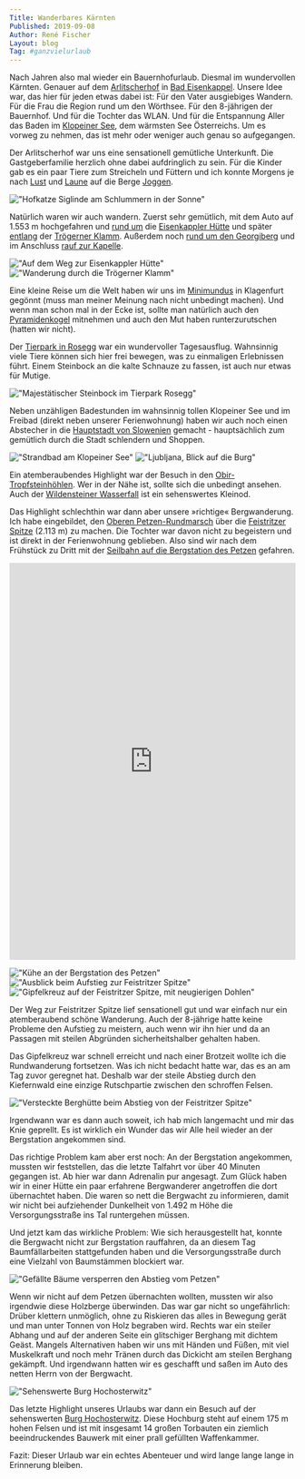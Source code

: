 ```yaml
---
Title: Wanderbares Kärnten
Published: 2019-09-08
Author: René Fischer
Layout: blog
Tag: #ganzvielurlaub
---
```

Nach Jahren also mal wieder ein Bauernhofurlaub. Diesmal im wundervollen Kärnten. Genauer auf dem [Arlitscherhof](https://www.arlitscherhof.at/) in [Bad Eisenkappel](https://www.bad-eisenkappel.info/). Unsere Idee war, das hier für jeden etwas dabei ist: Für den Vater ausgiebiges Wandern. Für die Frau die Region rund um den Wörthsee. Für den 8-jährigen der Bauernhof. Und für die Tochter das WLAN. Und für die Entspannung Aller das Baden im [Klopeiner See](https://de.wikipedia.org/wiki/Klopeiner_See), dem wärmsten See Österreichs. Um es vorweg zu nehmen, das ist mehr oder weniger auch genau so aufgegangen.

Der Arlitscherhof war uns eine sensationell gemütliche Unterkunft. Die Gastgeberfamilie herzlich ohne dabei aufdringlich zu sein. Für die Kinder gab es ein paar Tiere zum Streicheln und Füttern und ich konnte Morgens je nach [Lust](https://www.komoot.de/tour/103833694) und [Laune](https://www.komoot.de/tour/103833629) auf die Berge [Joggen](https://www.komoot.de/tour/103833747).

!["Hofkatze Siglinde am Schlummern in der Sonne"](2019-08-25-17-35-20.jpg)

Natürlich waren wir auch wandern. Zuerst sehr gemütlich, mit dem Auto auf 1.553 m hochgefahren und [rund um](https://www.komoot.de/tour/103833834) die [Eisenkappler Hütte](https://de.wikipedia.org/wiki/Eisenkappler_H%C3%BCtte) und später [entlang](https://www.komoot.de/tour/103833666) der [Trögerner Klamm](https://de.wikipedia.org/wiki/Tr%C3%B6gerner_Klamm). Außerdem noch [rund um den Georgiberg](https://www.komoot.de/tour/103833804) und im Anschluss [rauf zur Kapelle](https://www.komoot.de/tour/103833780).

!["Auf dem Weg zur Eisenkappler Hütte"](2019-08-27-13-03-36.jpg)
!["Wanderung durch die Trögerner Klamm"](2019-09-01-13-35-53.jpg)

Eine kleine Reise um die Welt haben wir uns im [Minimundus](https://www.minimundus.at/) in Klagenfurt gegönnt (muss man meiner Meinung nach nicht unbedingt machen). Und wenn man schon mal in der Ecke ist, sollte man natürlich auch den [Pyramidenkogel](https://www.pyramidenkogel.info/) mitnehmen und auch den Mut haben runterzurutschen (hatten wir nicht).

Der [Tierpark in Rosegg](http://www.rosegg.at/) war ein wundervoller Tagesausflug. Wahnsinnig viele Tiere können sich hier frei bewegen, was zu einmaligen Erlebnissen führt. Einem Steinbock an die kalte Schnauze zu fassen, ist auch nur etwas für Mutige.

!["Majestätischer Steinbock im Tierpark Rosegg"](2019-08-30-15-03-41.jpg)

Neben unzähligen Badestunden im wahnsinnig tollen Klopeiner See und im Freibad (direkt neben unserer Ferienwohnung) haben wir auch noch einen Abstecher in die [Hauptstadt von Slowenien](https://de.wikipedia.org/wiki/Ljubljana) gemacht - hauptsächlich zum gemütlich durch die Stadt schlendern und Shoppen.

!["Strandbad am Klopeiner See"](2019-08-31-17-22-32.jpg)
!["Ljubljana, Blick auf die Burg"](2019-09-03-18-00-42.jpg)

Ein atemberaubendes Highlight war der Besuch in den [Obir-Tropfsteinhöhlen](https://www.hoehlen.at/hoehleninfo.html). Wer in der Nähe ist, sollte sich die unbedingt ansehen. Auch der [Wildensteiner Wasserfall](https://www.klopeinersee.at/regionentdecken/ausflugsziele/wildensteiner-wasserfall/) ist ein sehenswertes Kleinod.

Das Highlight schlechthin war dann aber unsere »richtige« Bergwanderung. Ich habe eingebildet, den [Oberen Petzen-Rundmarsch](https://www.komoot.de/tour/103833499) über die [Feistritzer Spitze](https://www.bergfex.at/sommer/kaernten/touren/wanderung/5774,voelkermarkt-feistritzer-spitze/) (2.113 m) zu machen. Die Tochter war davon nicht zu begeistern und ist direkt in der Ferienwohnung geblieben. Also sind wir nach dem Frühstück zu Dritt mit der [Seilbahn auf die Bergstation des Petzen](https://www.petzen.net/de/) gefahren.

<iframe src="https://www.komoot.de/tour/103833499/embed?profile=1" width="100%" height="700" frameborder="0" scrolling="no"></iframe>

!["Kühe an der Bergstation des Petzen"](2019-09-04-11-36-31.jpg)
!["Ausblick beim Aufstieg zur Feistritzer Spitze"](2019-09-04-14-02-33.jpg)
!["Gipfelkreuz auf der Feistritzer Spitze, mit neugierigen Dohlen"](2019-09-04-14-31-15.jpg)

Der Weg zur Feistritzer Spitze lief sensationell gut und war einfach nur ein atemberaubend schöne Wanderung. Auch der 8-jährige hatte keine Probleme den Aufstieg zu meistern, auch wenn wir ihn hier und da an Passagen mit steilen Abgründen sicherheitshalber gehalten haben.

Das Gipfelkreuz war schnell erreicht und nach einer Brotzeit wollte ich die Rundwanderung fortsetzen. Was ich nicht bedacht hatte war, das es an am Tag zuvor geregnet hat. Deshalb war der steile Abstieg durch den Kiefernwald eine einzige Rutschpartie zwischen den schroffen Felsen.

!["Versteckte Berghütte beim Abstieg von der Feistritzer Spitze"](2019-09-04-16-46-28.jpg)

Irgendwann war es dann auch soweit, ich hab mich langemacht und mir das Knie geprellt. Es ist wirklich ein Wunder das wir Alle heil wieder an der Bergstation angekommen sind.

Das richtige Problem kam aber erst noch: An der Bergstation angekommen, mussten wir feststellen, das die letzte Talfahrt vor über 40 Minuten gegangen ist. Ab hier war dann Adrenalin pur angesagt. Zum Glück haben wir in einer Hütte ein paar erfahrene Bergwanderer angetroffen die dort übernachtet haben. Die waren so nett die Bergwacht zu informieren, damit wir nicht bei aufziehender Dunkelheit von 1.492 m Höhe die Versorgungsstraße ins Tal runtergehen müssen.

Und jetzt kam das wirkliche Problem: Wie sich herausgestellt hat, konnte die Bergwacht nicht zur Bergstation rauffahren, da an diesem Tag Baumfällarbeiten stattgefunden haben und die Versorgungsstraße durch eine Vielzahl von Baumstämmen blockiert war.

!["Gefällte Bäume versperren den Abstieg vom Petzen"](2019-09-04-19-03-56.jpg)

Wenn wir nicht auf dem Petzen übernachten wollten, mussten wir also irgendwie diese Holzberge überwinden. Das war gar nicht so ungefährlich: Drüber klettern unmöglich, ohne zu Riskieren das alles in Bewegung gerät und man unter Tonnen von Holz begraben wird. Rechts war ein steiler Abhang und auf der anderen Seite ein glitschiger Berghang mit dichtem Geäst. Mangels Alternativen haben wir uns mit Händen und Füßen, mit viel Muskelkraft und noch mehr Tränen durch das Dickicht am steilen Berghang gekämpft. Und irgendwann hatten wir es geschafft und saßen im Auto des netten Herrn von der Bergwacht.

!["Sehenswerte Burg Hochosterwitz"](2019-09-05-15-31-07.jpg)

Das letzte Highlight unseres Urlaubs war dann ein Besuch auf der sehenswerten [Burg Hochosterwitz](https://de.wikipedia.org/wiki/Burg_Hochosterwitz). Diese Hochburg steht auf einem 175 m hohen Felsen und ist mit insgesamt 14 großen Torbauten ein ziemlich beeindruckendes Bauwerk mit einer prall gefüllten Waffenkammer.

Fazit: Dieser Urlaub war ein echtes Abenteuer und wird lange lange lange in Erinnerung bleiben.
